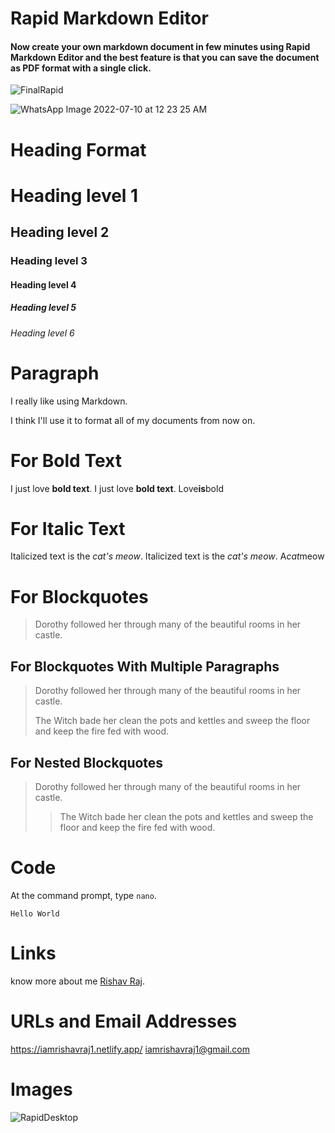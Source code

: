 # Rapid Markdown Editor

#### Now create your own markdown document in few minutes using Rapid Markdown Editor and the best feature is that you can save the document as PDF format with a single click.

![FinalRapid](https://user-images.githubusercontent.com/62508858/178119135-72299511-2eb7-4c33-93f1-bf9d77f81ee1.png)

![WhatsApp Image 2022-07-10 at 12 23 25 AM](https://user-images.githubusercontent.com/62508858/178119246-a6a22cf6-78cf-448a-aef1-e27f4fe9aaaa.jpeg)

# Heading Format

# Heading level 1

## Heading level 2

### Heading level 3

#### Heading level 4

##### Heading level 5

###### Heading level 6

# Paragraph

I really like using Markdown.

I think I'll use it to format all of my documents from now on.

# For Bold Text

I just love **bold text**.
I just love **bold text**.
Love**is**bold

# For Italic Text

Italicized text is the _cat's meow_.
Italicized text is the _cat's meow_.
A*cat*meow

# For Blockquotes

> Dorothy followed her through many of the beautiful rooms in her castle.

## For Blockquotes With Multiple Paragraphs

> Dorothy followed her through many of the beautiful rooms in her castle.
>
> The Witch bade her clean the pots and kettles and sweep the floor and keep the fire fed with wood.

## For Nested Blockquotes

> Dorothy followed her through many of the beautiful rooms in her castle.
>
> > The Witch bade her clean the pots and kettles and sweep the floor and keep the fire fed with wood.

# Code

At the command prompt, type `nano`.

```
Hello World
```

# Links

know more about me [Rishav Raj](https://iamrishavraj1.netlify.app/).

# URLs and Email Addresses

<https://iamrishavraj1.netlify.app/>
<iamrishavraj1@gmail.com>

# Images

![RapidDesktop](https://user-images.githubusercontent.com/62508858/178118822-e32e4715-503b-447b-9995-f94bc6bf2ad3.png)
